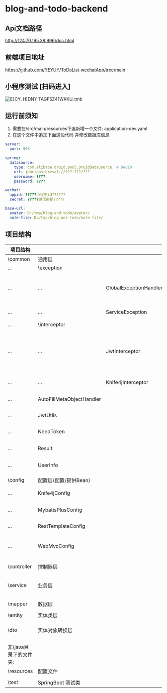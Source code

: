 # blog-and-todo-backend

## Api文档路径
http://124.70.195.38:996/doc.html   

## 前端项目地址
https://github.com/YEYUY/ToDoList-wechatApp/tree/main

## 小程序测试 [扫码进入]
![E}CY_H)DNY TAGF5Z41WKKU_tmb](https://github.com/Luyabs/blog-and-todo-backend/assets/74538732/28b61812-87e8-458d-a32d-11329c01203b)


## 运行前须知
1. 需要在/src/main/resources下追新增一个文件: application-dev.yaml
2. 在这个文件中追加下面这段代码 并修改数据库信息

```yaml
server:
  port: 996

spring:
  datasource:
    type: com.alibaba.druid.pool.DruidDataSource  # DRUID
    url: jdbc:postgresql://???:???/???
    username: ????
    password: ????

wechat:
  appid: ?????小程序id??????
  secret: ?????微信密钥?????

base-url:
  avatar: D:/tmp/blog-and-todo/avatar/
  note-file: D:/tmp/blog-and-todo/note-file/
```


## 项目结构
| 项目结构           |                           |                        | 描述              | 功能                                                              |
|----------------|---------------------------|------------------------|-----------------|-----------------------------------------------------------------|
| \common        | 通用层                       |                        |                 |                                                                 |
| …              | \exception                |                        |                 |                                                                 |
| …              | …                         | GlobalExceptionHandler | 全局异常处理器         | 处理service层及以下的exception，并以Result形式返回给前端                         |
| …              | …                         | ServiceException       | 自定义业务层异常类       | service层抛掷用异常                                                   |
| …              | \interceptor              |                        |                 |                                                                 |
| …              | …                         | JwtInterceptor         | JWT拦截器          | 预处理请求中的token，并通过UserInfo从token中解析出userId存到UserInfo.threadLocal中 |
| …              | …                         | Knife4jInterceptor         | K4J拦截器          | 在非dev环境下拦截所有对api文档的请求                                           |
| …              | AutoFillMetaObjectHandler |                        | 元数据处理器          | MybatisPlus 填充公共字段                                              |
| …              | JwtUtils                  |                        | Token生成器(JWT)   | 生成与解析token                                                      |
| …              | NeedToken                 |                        | 自定义注解           | 标记哪些方法需要在请求头中传入token                                       |
| …              | Result                    |                        | 数据一致性处理         | 返回统一格式                                                          |
| …              | UserInfo                  |                        | 封装线程副本工具类       | 在处理token时保存一份userId到此类中                                         |
|                |                           |                        |                 |                                                                 |
| \config        | 配置层(配置/提供Bean)            |                        |                 |                                                                 |
| …              | Knife4jConfig             |                        | API文档配置类        | 配置Knife4j api文档                                                 |
| …              | MybatisPlusConfig         |                        | Mybatis分页拦截器配置类 | 配置Mybatis分页查询功能                                                 |
| …              | RestTemplateConfig        |                        | RestTemplate类   | 负责Http请求                                                        |
| …              | WebMvcConfig              |                        | MVC配置类          | 配置静态资源映射 跨域映射 拦截器配置 序列化处理                                       |
|                |                           |                        |                 |                                                                 |
|                |                           |                        |                 |                                                                 |
| \controller    | 控制器层                      |                        | Controller      | 资源映射                                                            |
|                |                           |                        |                 |                                                                 |
| \service       | 业务层                       |                        | Model           | 逻辑处理 调用mapper 异常处理 安全保证 连中间件                                    |
|                |                           |                        |                 |                                                                 |
| \mapper        | 数据层                       |                        | Model           | 存放SQL                                                           |
|                |                           |                        |                 |                                                                 |
| \entity        | 实体类层                      |                        | Model           | 与单表对应的Bean                                                      |
|                |                           |                        |                 |                                                                 |
| \dto           | 实体对象转换层                   |                        | Model           | 在entity基础上封装或合并的Bean                                            |
|                |                           |                        |                 |                                                                 |
|                |                           |                        |                 |                                                                 |
| 非\java目录下的文件夹: |                           |                        |                 |                                                                 |
| \resources     | 配置文件                      |                        |                 |                                                                 |
|                |                           |                        |                 |                                                                 |
| \test          | SpringBoot 测试类            |                        |                 |                                                                 |
